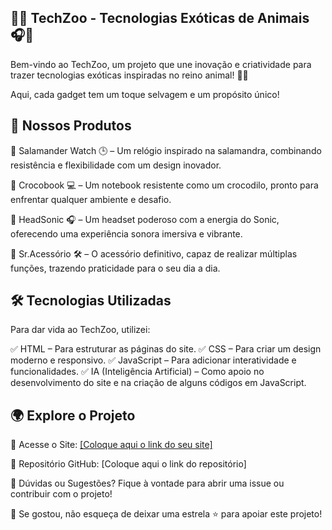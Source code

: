 ## 🦎🐊 TechZoo - Tecnologias Exóticas de Animais 🎧🔧 ##
Bem-vindo ao TechZoo, um projeto que une inovação e criatividade para trazer tecnologias exóticas inspiradas no reino animal! 🦜🔬

Aqui, cada gadget tem um toque selvagem e um propósito único!

## 🌟 Nossos Produtos ##
🔹 Salamander Watch 🕒 – Um relógio inspirado na salamandra, combinando resistência e flexibilidade com um design inovador.

🔹 Crocobook 💻 – Um notebook resistente como um crocodilo, pronto para enfrentar qualquer ambiente e desafio.

🔹 HeadSonic 🎧 – Um headset poderoso com a energia do Sonic, oferecendo uma experiência sonora imersiva e vibrante.

🔹 Sr.Acessório 🛠️ – O acessório definitivo, capaz de realizar múltiplas funções, trazendo praticidade para o seu dia a dia.

## 🛠️ Tecnologias Utilizadas ##
Para dar vida ao TechZoo, utilizei:

✅ HTML – Para estruturar as páginas do site.
✅ CSS – Para criar um design moderno e responsivo.
✅ JavaScript – Para adicionar interatividade e funcionalidades.
✅ IA (Inteligência Artificial) – Como apoio no desenvolvimento do site e na criação de alguns códigos em JavaScript.

## 🌍 Explore o Projeto ##

🔗 Acesse o Site: [[Coloque aqui o link do seu site]](https://cuidoka.github.io/pjmarinke/)

📂 Repositório GitHub: [Coloque aqui o link do repositório]

💬 Dúvidas ou Sugestões? Fique à vontade para abrir uma issue ou contribuir com o projeto!

🚀 Se gostou, não esqueça de deixar uma estrela ⭐ para apoiar este projeto!

